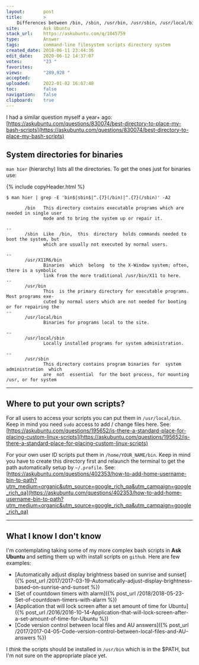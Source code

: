 ```yaml
---
layout:       post
title:        >
    Differences between ∕bin, ∕sbin, ∕usr∕bin, ∕usr∕sbin, ∕usr∕local∕bin, ∕usr∕local∕sbin
site:         Ask Ubuntu
stack_url:    https://askubuntu.com/q/1045759
type:         Answer
tags:         command-line filesystem scripts directory system
created_date: 2018-06-11 23:44:36
edit_date:    2020-06-12 14:37:07
votes:        "23 "
favorites:    
views:        "289,928 "
accepted:     
uploaded:     2022-01-02 16:07:48
toc:          false
navigation:   false
clipboard:    true
---
```


I had a similar question myself a year+ ago: [https://askubuntu.com/questions/830074/best-directory-to-place-my-bash-scripts](https://askubuntu.com/questions/830074/best-directory-to-place-my-bash-scripts)


## System directories for binaries

`man hier` (hierarchy) lists all the directories. To get the ones just for binaries use:

{% include copyHeader.html %}
``` 
$ man hier | grep -E 'bin$|sbin$|^.{7}(/bin)|^.{7}(/sbin)' -A2

       /bin   This directory contains executable programs which are needed in single user
              mode and to bring the system up or repair it.

--
       /sbin  Like  /bin,  this  directory  holds commands needed to boot the system, but
              which are usually not executed by normal users.

--
       /usr/X11R6/bin
              Binaries  which  belong  to the X-Window system; often, there is a symbolic
              link from the more traditional /usr/bin/X11 to here.
--
       /usr/bin
              This  is the primary directory for executable programs.  Most programs exe‐
              cuted by normal users which are not needed for booting or for repairing the
--
       /usr/local/bin
              Binaries for programs local to the site.

--
       /usr/local/sbin
              Locally installed programs for system administration.

--
       /usr/sbin
              This directory contains program binaries for  system  administration  which
              are  not  essential  for the boot process, for mounting /usr, or for system

```


----------


## Where to put your own scripts?

For all users to access your scripts you can put them in `/usr/local/bin`. Keep in mind you need `sudo` access to add / change files here. See: [https://askubuntu.com/questions/195652/is-there-a-standard-place-for-placing-custom-linux-scripts](https://askubuntu.com/questions/195652/is-there-a-standard-place-for-placing-custom-linux-scripts)

For your own user ID scripts put them in `/home/YOUR_NAME/bin`. Keep in mind you have to create this directory first and relaunch the terminal to get the path automatically setup by `~/.profile`. See: [https://askubuntu.com/questions/402353/how-to-add-home-username-bin-to-path?utm_medium=organic&utm_source=google_rich_qa&utm_campaign=google_rich_qa](https://askubuntu.com/questions/402353/how-to-add-home-username-bin-to-path?utm_medium=organic&utm_source=google_rich_qa&utm_campaign=google_rich_qa)


----------


## What I know I don't know

I'm contemplating taking some of my more complex bash scripts in **Ask Ubuntu** and setting them up with install scripts on `github`. Here are few examples:

- [Automatically adjust display brightness based on sunrise and sunset]({% post_url /2017/2017-03-19-Automatically-adjust-display-brightness-based-on-sunrise-and-sunset %})
- [Set of countdown timers with alarm]({% post_url /2018/2018-05-23-Set-of-countdown-timers-with-alarm %})
- [Application that will lock screen after a set amount of time for Ubuntu]({% post_url /2016/2016-10-14-Application-that-will-lock-screen-after-a-set-amount-of-time-for-Ubuntu %})
- [Code version control between local files and AU answers]({% post_url /2017/2017-04-05-Code-version-control-between-local-files-and-AU-answers %})

I *think* the scripts should be installed in `/usr/bin` which is in the $PATH, but I'm not sure on the appropriate place yet.

